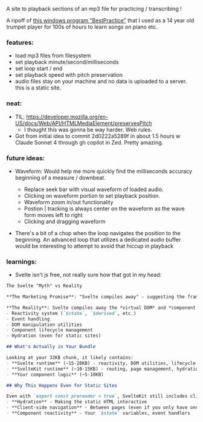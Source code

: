 A site to playback sections of an mp3 file for practicing / transcribing !

A ripoff of [this windows program "BestPractice"](https://bestpractice.sourceforge.net/#contact) that I used as a 14 year old trumpet player for 100s of hours to learn songs on piano etc.

### features:
- load mp3 files from filesystem
- set playback minute/second/milliseconds
- set loop start / end
- set playback speed with pitch preservation
- audio files stay on your machine and no data is uploaded to a server. this is a static site.

### neat:

- TIL; https://developer.mozilla.org/en-US/docs/Web/API/HTMLMediaElement/preservesPitch
  - I thought this was gonna be way harder. Web rules.
- Got from initial idea to commit 2d0222a5289f in about 1.5 hours w Claude Sonnet 4 through gh copilot in Zed. Pretty amazing.

### future ideas:

- Waveform: Would help me more quickly find the milliseconds accuracy beginning of a measure / downbeat.
  - Replace seek bar with visual waveform of loaded audio.
  - Clicking on waveform portion to set playback position.
  - Waveform zoom in/out functionality
  - Postion | tracking is always center on the waveform as the wave form moves left to right
  - Clicking and dragging waveform

- There's a bit of a chop when the loop navigates the position to the beginning. An advanced loop that utilizes a dedicated audio buffer would be interesting to attempt to avoid that hiccup in playback

### learnings:

- Svelte isn't js free, not really sure how that got in my head:

```md
The Svelte "Myth" vs Reality

**The Marketing Promise**: "Svelte compiles away" - suggesting the framework disappears entirely.

**The Reality**: Svelte compiles away the *virtual DOM* and *component abstraction*, but still needs runtime code for:
- Reactivity system (`$state`, `$derived`, etc.)
- Event handling
- DOM manipulation utilities
- Component lifecycle management
- Hydration (even for static sites)

## What's Actually in Your Bundle

Looking at your 32KB chunk, it likely contains:
- **Svelte runtime** (~15-20KB) - reactivity, DOM utilities, lifecycle
- **SvelteKit runtime** (~10-15KB) - routing, page management, hydration
- **Your component logic** (~5-10KB)

## Why This Happens Even for Static Sites

Even with `export const prerender = true`, SvelteKit still includes client-side JavaScript for:
- **Hydration** - Making the static HTML interactive
- **Client-side navigation** - Between pages (even if you only have one)
- **Component reactivity** - Your `$state` variables, event handlers
```
